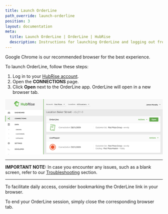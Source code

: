 ```yaml
---
title: Launch OrderLine
path_override: launch-orderline
position: 3
layout: documentation
meta:
  title: Launch OrderLine | OrderLine | HubRise
  description: Instructions for launching OrderLine and logging out from it.
---
```


Google Chrome is our recommended browser for the best experience.

To launch OrderLine, follow these steps:

1. Log in to your [HubRise account](https://manager.hubrise.com).
2. Open the **CONNECTIONS** page.
3. Click **Open** next to the OrderLine app. OrderLine will open in a new browser tab.

![OrderLine Connection Example](./images/004-2x-connect-orderline.png)

---

**IMPORTANT NOTE:** In case you encounter any issues, such as a blank screen, refer to our [Troubleshooting](/apps/orderline/troubleshooting/) section.

---

To facilitate daily access, consider bookmarking the OrderLine link in your browser.

To end your OrderLine session, simply close the corresponding browser tab.
